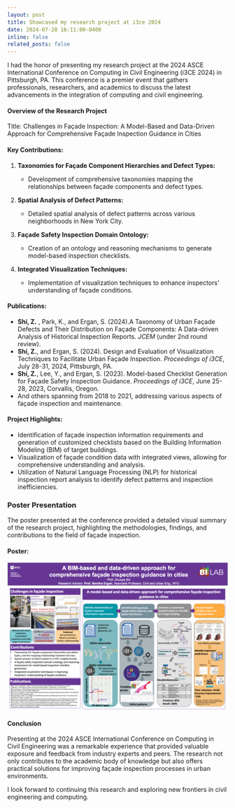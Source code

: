 ```yaml
---
layout: post
title: Showcased my research project at i3ce 2024
date: 2024-07-28 16:11:00-0400
inline: false
related_posts: false
---
```


I had the honor of presenting my research project at the 2024 ASCE International Conference on Computing in Civil Engineering (i3CE 2024) in Pittsburgh, PA. This conference is a premier event that gathers professionals, researchers, and academics to discuss the latest advancements in the integration of computing and civil engineering.

#### Overview of the Research Project

Title: Challenges in Façade Inspection: A Model-Based and Data-Driven Approach for Comprehensive Façade Inspection Guidance in Cities

#### Key Contributions:
1. **Taxonomies for Façade Component Hierarchies and Defect Types:**
   - Development of comprehensive taxonomies mapping the relationships between façade components and defect types.
   
2. **Spatial Analysis of Defect Patterns:**
   - Detailed spatial analysis of defect patterns across various neighborhoods in New York City.
   
3. **Façade Safety Inspection Domain Ontology:**
   - Creation of an ontology and reasoning mechanisms to generate model-based inspection checklists.
   
4. **Integrated Visualization Techniques:**
   - Implementation of visualization techniques to enhance inspectors’ understanding of façade conditions.

#### Publications:
- **Shi, Z.** , Park, K., and Ergan, S. (2024).A Taxonomy of Urban Façade Defects and Their Distribution on Façade Components: A Data-driven Analysis of Historical Inspection Reports. *JCEM* (under 2nd round review).
- **Shi, Z.**, and Ergan, S. (2024). Design and Evaluation of Visualization Techniques to Facilitate Urban Façade Inspection. *Proceedings of i3CE*, July 28-31, 2024, Pittsburgh, PA.
- **Shi, Z.**, Lee, Y., and Ergan, S. (2023). Model-based Checklist Generation for Façade Safety Inspection Guidance. *Proceedings of i3CE*, June 25-28, 2023, Corvallis, Oregon.
- And others spanning from 2018 to 2021, addressing various aspects of façade inspection and maintenance.

#### Project Highlights:
- Identification of façade inspection information requirements and generation of customized checklists based on the Building Information Modeling (BIM) of target buildings.
- Visualization of façade condition data with integrated views, allowing for comprehensive understanding and analysis.
- Utilization of Natural Language Processing (NLP) for historical inspection report analysis to identify defect patterns and inspection inefficiencies.

### Poster Presentation

The poster presented at the conference provided a detailed visual summary of the research project, highlighting the methodologies, findings, and contributions to the field of façade inspection.

#### Poster:


<!-- ![PDF Preview](https://github.com/ZhuoyaSHI/ZhuoyaSHI.github.io/raw/master/assets/img/Poster_i3ce2024.png) -->

<img src="https://github.com/ZhuoyaSHI/ZhuoyaSHI.github.io/raw/master/assets/img/Poster_i3ce2024.png" alt="PDF Preview" class="responsive-img">

<!-- <embed src="https://github.com/ZhuoyaSHI/ZhuoyaSHI.github.io/raw/master/assets/pdf/Poster_i3ce2024.pdf" type="application/pdf" width="600" height="400"> -->

<!-- [Download the PDF](https://github.com/ZhuoyaSHI/ZhuoyaSHI.github.io/blob/master/assets/pdf/Poster_i3ce2024.pdf) -->

#### Conclusion

Presenting at the 2024 ASCE International Conference on Computing in Civil Engineering was a remarkable experience that provided valuable exposure and feedback from industry experts and peers. The research not only contributes to the academic body of knowledge but also offers practical solutions for improving façade inspection processes in urban environments.

I look forward to continuing this research and exploring new frontiers in civil engineering and computing.
